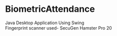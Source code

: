 # BiometricAttendance
Java Desktop Application Using Swing<br />
Fingerprint scanner used- SecuGen Hamster Pro 20

